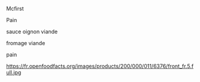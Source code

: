 
Mcfirst 

Pain 

sauce 
oignon
viande 

fromage 
viande 

pain

https://fr.openfoodfacts.org/images/products/200/000/011/6376/front_fr.5.full.jpg
